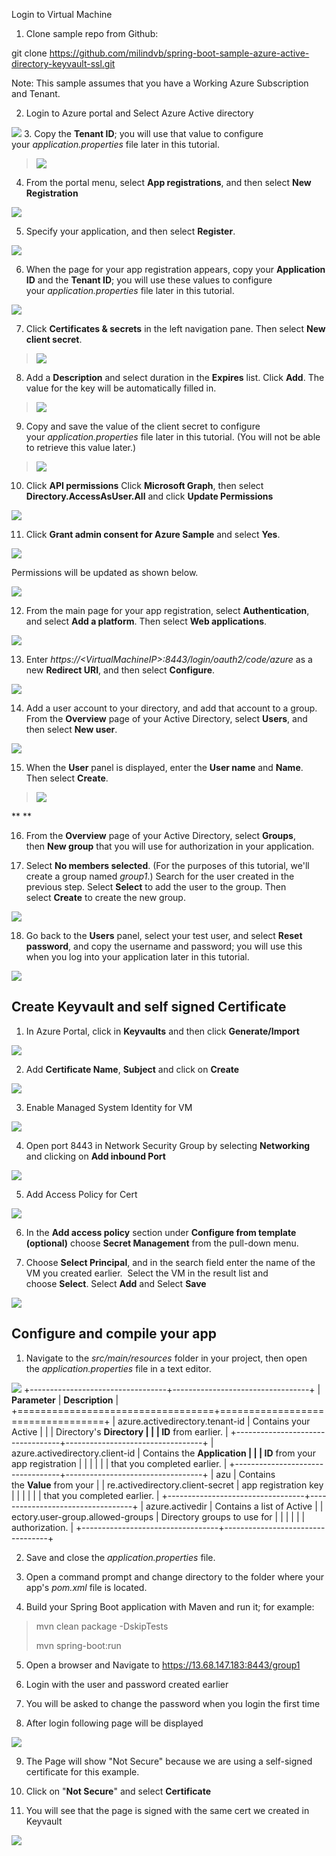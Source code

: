 Login to Virtual Machine

1.  Clone sample repo from Github:

git clone
<https://github.com/milindvb/spring-boot-sample-azure-active-directory-keyvault-ssl.git>

Note: This sample assumes that you have a Working Azure Subscription and
Tenant.

2.  Login to Azure portal and Select Azure Active directory

![](media/image1.png)
3.  Copy the **Tenant ID**; you will use that value to configure
    your *application.properties* file later in this tutorial.

> ![](media/image2.png)

4.  From the portal menu, select **App registrations**, and then
    select **New Registration**

![](media/image3.png)

5.  Specify your application, and then select **Register**.

![](media/image4.png)

6.  When the page for your app registration appears, copy
    your **Application ID** and the **Tenant ID**; you will use these
    values to configure your *application.properties* file later in this
    tutorial.

![](media/image5.png)

7.  Click **Certificates & secrets** in the left navigation pane. Then
    select **New client secret**.

> ![](media/image6.png)

8.  Add a **Description** and select duration in the **Expires** list.
    Click **Add**. The value for the key will be automatically filled
    in.

> ![](media/image7.png)

9.  Copy and save the value of the client secret to configure
    your *application.properties* file later in this tutorial. (You will
    not be able to retrieve this value later.)

> ![](media/image8.png)

10. Click **API permissions** Click **Microsoft Graph**, then select
    **Directory.AccessAsUser.All** and click **Update Permissions**

![](media/image9.png)

11. Click **Grant admin consent for Azure Sample** and select **Yes**.

![](media/image10.png)

Permissions will be updated as shown below.

![](media/image11.png)

12. From the main page for your app registration,
    select **Authentication**, and select **Add a platform**. Then
    select **Web applications**.

![](media/image12.png)

13. Enter *https://\<VirtualMachineIP\>:8443/login/oauth2/code/azure* as
    a new **Redirect URI**, and then select **Configure**.

![](media/image13.png)

14. Add a user account to your directory, and add that account to a
    group. From the **Overview** page of your Active Directory, select
    **Users**, and then select **New user**.

![](media/image14.png)

15. When the **User** panel is displayed, enter the **User
    name** and **Name**. Then select **Create**.

> ![](media/image15.png)

** **

16. From the **Overview** page of your Active Directory,
    select **Groups**, then **New group** that you will use for
    authorization in your application.

17. Select **No members selected**. (For the purposes of this tutorial,
    we\'ll create a group named *group1*.) Search for the user created
    in the previous step. Select **Select** to add the user to the
    group. Then select **Create** to create the new group.

![](media/image16.png)

18. Go back to the **Users** panel, select your test user, and
    select **Reset password**, and copy the username and password; you
    will use this when you log into your application later in this
    tutorial.

![](media/image17.png)

## **Create Keyvault and self signed Certificate**

1.  In Azure Portal, click in **Keyvaults** and then click
    **Generate/Import**

![](media/image18.png)

2.  Add **Certificate Name**, **Subject** and click on **Create**

![](media/image19.png)

3.  Enable Managed System Identity for VM

![](media/image20.png)

4.  Open port 8443 in Network Security Group by selecting **Networking**
    and clicking on **Add inbound Port**

![](media/image21.png)

5.  Add Access Policy for Cert

![](media/image22.png)

6.  In the **Add access policy** section under **Configure from template
    (optional)** choose **Secret Management** from the pull-down menu.

7.  Choose **Select Principal**, and in the search field enter the name
    of the VM you created earlier.  Select the VM in the result list and
    choose **Select**. Select **Add** and Select **Save**

![](media/image23.png)

## 

## **Configure and compile your app**

1.  Navigate to the *src/main/resources* folder in your project, then
    open the *application.properties* file in a text editor.

![](media/image24.png)
+----------------------------------+----------------------------------+
| **Parameter**                    | **Description**                  |
+==================================+==================================+
| azure.activedirectory.tenant-id  | Contains your Active             |
|                                  | Directory\'s **Directory         |
|                                  | ID** from earlier.               |
+----------------------------------+----------------------------------+
| azure.activedirectory.client-id  | Contains the **Application       |
|                                  | ID** from your app registration  |
|                                  |                                  |
|                                  | that you completed earlier.      |
+----------------------------------+----------------------------------+
| azu                              | Contains the **Value** from your |
| re.activedirectory.client-secret | app registration key             |
|                                  |                                  |
|                                  | that you completed earlier.      |
+----------------------------------+----------------------------------+
| azure.activedir                  | Contains a list of Active        |
| ectory.user-group.allowed-groups | Directory groups to use for      |
|                                  |                                  |
|                                  | authorization.                   |
+----------------------------------+----------------------------------+

2.  Save and close the *application.properties* file.

3.  Open a command prompt and change directory to the folder where your
    app\'s *pom.xml* file is located.

4.  Build your Spring Boot application with Maven and run it; for
    example:

> mvn clean package -DskipTests
>
> mvn spring-boot:run

5.  Open a browser and Navigate to <https://13.68.147.183:8443/group1>

6.  Login with the user and password created earlier

7.  You will be asked to change the password when you login the first
    time

8.  After login following page will be displayed

![](media/image25.png)

9.  The Page will show "Not Secure" because we are using a self-signed
    certificate for this example.

10. Click on "**Not Secure**" and select **Certificate**

11. You will see that the page is signed with the same cert we created
    in Keyvault

![](media/image26.png)
